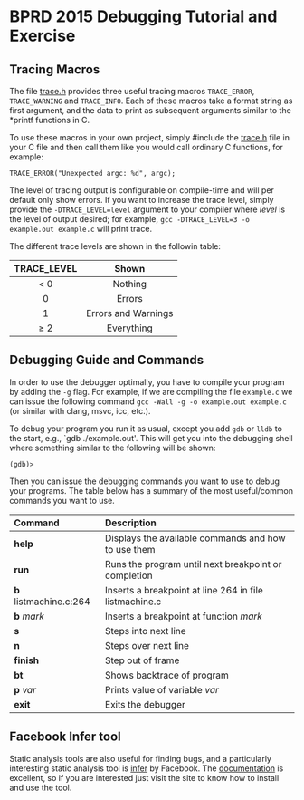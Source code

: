 # BPRD 2015 Debugging Tutorial and Exercise

## Tracing Macros

The file [trace.h](trace.h) provides three useful tracing macros `TRACE_ERROR`, `TRACE_WARNING` and `TRACE_INFO`.
Each of these macros take a format string as first argument, and the data to print as subsequent arguments similar to the *printf functions in C.

To use these macros in your own project, simply #include the [trace.h](trace.h) file in your C file and then call them like you would call ordinary C functions, for example:

```{c}
TRACE_ERROR("Unexpected argc: %d", argc);
```

The level of tracing output is configurable on compile-time and will per default only show errors.
If you want to increase the trace level, simply provide the `-DTRACE_LEVEL=level` argument to your compiler where _level_ is the level of output desired; for example, `gcc -DTRACE_LEVEL=3 -o example.out example.c` will print trace.

The different trace levels are shown in the followin table:

| TRACE_LEVEL | Shown                  |
|:-----------:|:----------------------:|
| < 0         | Nothing                |
| 0           | Errors                 |
| 1           | Errors and Warnings    |
| &geq; 2        | Everything             |

## Debugging Guide and Commands

In order to use the debugger optimally, you have to compile your program by adding the `-g` flag.
For example, if we are compiling the file `example.c` we can issue the following command `gcc -Wall -g -o example.out example.c` (or similar with clang, msvc, icc, etc.).

To debug your program you run it as usual, except you add `gdb` or `lldb` to the start, e.g., `gdb ./example.out'.
This will get you into the debugging shell where something similar to the following will be shown:

```
(gdb)>
```

Then you can issue the debugging commands you want to use to debug your programs.
The table below has a summary of the most useful/common commands you want to use.


| Command                 | Description                                             |
|:------------------------|:--------------------------------------------------------|
| __help__                | Displays the available commands and how to use them     |
| __run__                 | Runs the program until next breakpoint or completion    |
| __b__ listmachine.c:264 | Inserts a breakpoint at line 264 in file listmachine.c  |
| __b__ _mark_            | Inserts a breakpoint at function _mark_                 |
| __s__                   | Steps into next line                                    |
| __n__                   | Steps over next line                                    |
| __finish__              | Step out of frame                                       |
| __bt__                  | Shows backtrace of program                              |
| __p__ _var_             | Prints value of variable _var_                          |
| __exit__                | Exits the debugger                                      |

## Facebook Infer tool

Static analysis tools are also useful for finding bugs, and a particularly interesting static analysis tool is [infer](http://fbinfer.com) by Facebook.
The [documentation](http://fbinfer.com/docs/getting-started.html) is excellent, so if you are interested just visit the site to know how to install and use the tool.

